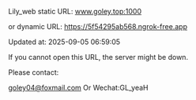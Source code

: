 Lily_web static URL: www.goley.top:1000

or dynamic URL: https://5f54295ab568.ngrok-free.app

Updated at: 2025-09-05 06:59:05

If you cannot open this URL, the server might be down.

Please contact: 

goley04@foxmail.com Or Wechat:GL_yeaH